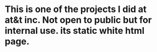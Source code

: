 # This is one of the projects I did at at&t inc. Not open to public but for internal use. its static white html page. 
